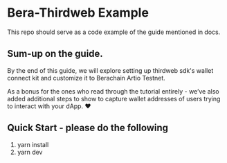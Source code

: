 # Bera-Thirdweb Example

This repo should serve as a code example of the guide mentioned in docs.

## Sum-up on the guide.

By the end of this guide, we will explore setting up thirdweb sdk's wallet connect kit and customize it to Berachain Artio Testnet.

As a bonus for the ones who read through the tutorial entirely - we’ve also added additional steps to show to capture wallet addresses of users trying to interact with your dApp. ❤️

## Quick Start - please do the following

1. yarn install
2. yarn dev
